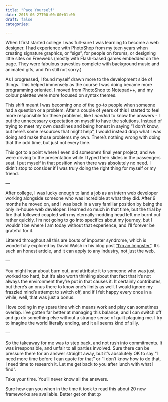 ```yaml
---
title: "Pace Yourself"
date: 2015-06-27T00:00:00+01:00
draft: false
categories: 

---
```

<p>When I first started college I was full-sure I was learning to become a web designer. I had experience with PhotoShop from my teen years when creating signature graphics, or “sigs”, for people on forums, or designing little sites on Freewebs (mostly with Flash-based games embedded on the page. They were fabulous travesties complete with background music and animated gifs, and I’m still not sorry.)</p>
<p>As I progressed, I found myself drawn more to the development side of things. This helped immensely as the course I was doing became more programming oriented. I moved from PhotoShop to Notepad++, and my colour palettes were more focused on syntax themes.</p>
<p>This shift meant I was becoming one of the go-to people when someone had a question or a problem. After a couple of years of this I started to feel more responsible for these problems, like I <em>needed</em> to know the answers - I put the unnecessary expectation on myself to have the solutions. Instead of trying to meet my own deadlines and being honest in saying “I don’t know, but here’s some resources that might help”, I would instead drop what I was doing and make those problems my own. There’s nothing wrong with doing that the odd time, but just not every time.</p>
<p>This got to a point where I even did someone’s final year project, and we were driving to the presentation while I typed their slides in the passengers seat. I put myself in that position when there was absolutely no need. I didn’t stop to consider if I was truly doing the right thing for myself or my friend.</p>
<p>—</p>
<p>After college, I was lucky enough to land a job as an intern web developer working alongside someone who was incredible at what they did. After 9 months he moved on, and I was back in a very familiar position by being the only in-house web developer. I learned so much in that time, but the trial by fire that followed coupled with my eternally-nodding head left me burnt out rather quickly. I’m not going to go into specifics about my journey, but I wouldn’t be where I am today without that experience, and I’ll forever be grateful for it.</p>
<p>Littered throughout all this are bouts of imposter syndrome, which is wonderfully explored by David Walsh in his blog post <a href="http://davidwalsh.name/impostor-syndrome">“I’m an Imposter”</a>. It’s such an honest article, and it can apply to any industry, not just the web.</p>
<p>—</p>
<p>You might hear about burn out, and attribute it to someone who was just worked too hard, but it’s also worth thinking about that fact that it’s not always the environment they’re put in that causes it. It certainly contributes, but there’s an onus there to know one’s limits as well. I would ignore my frazzled mind’s attempt to switch off, and if I felt happy every once in a while, well, that was just a bonus.</p>
<p>I love coding in my spare time which means work and play can sometimes overlap. I’ve gotten far better at managing this balance, and I can switch off and go do something else without a strange sense of guilt plaguing me. I try to imagine the world literally ending, and it all seems kind of silly.</p>
<p>—</p>
<p>So the takeaway for me was to step back, and not rush into commitments. It was irresponsible, and unfair to all parties involved. Sure there can be pressure there for an answer straight away, but it’s absolutely OK to say “I need more time before I can quote for that” or “I don’t know how to do that, I need time to research it. Let me get back to you after lunch with what I find”.</p>
<p>Take your time. You’ll never know all the answers.</p>
<p>Sure how can you when in the time it took to read this about 20 new frameworks are available. Better get on that :p</p>